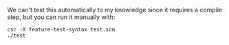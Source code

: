 We can't test this automatically to my knowledge since it requires
a compile step, but you can run it manually with:

    csc -X feature-test-syntax test.scm
    ./test
